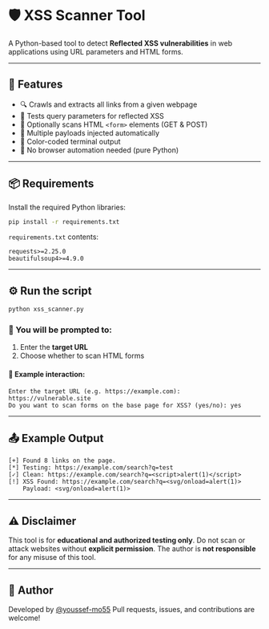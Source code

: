# 🛡️ XSS Scanner Tool

A Python-based tool to detect **Reflected XSS vulnerabilities** in web applications using URL parameters and HTML forms.

---

## 🚀 Features

* 🔍 Crawls and extracts all links from a given webpage
* 💉 Tests query parameters for reflected XSS
* 📝 Optionally scans HTML `<form>` elements (GET & POST)
* 🎯 Multiple payloads injected automatically
* 🎨 Color-coded terminal output
* 🧰 No browser automation needed (pure Python)

---

## 📦 Requirements

Install the required Python libraries:

```bash
pip install -r requirements.txt
```

`requirements.txt` contents:

```
requests>=2.25.0
beautifulsoup4>=4.9.0
```

---

## ⚙️ Run the script

```bash
python xss_scanner.py
```

### 🧱 You will be prompted to:

1. Enter the **target URL**
2. Choose whether to scan HTML forms

#### 🧪 Example interaction:

```
Enter the target URL (e.g. https://example.com): https://vulnerable.site
Do you want to scan forms on the base page for XSS? (yes/no): yes
```

---

## 📤 Example Output

```
[+] Found 8 links on the page.
[*] Testing: https://example.com/search?q=test
[✓] Clean: https://example.com/search?q=<script>alert(1)</script>
[!] XSS Found: https://example.com/search?q=<svg/onload=alert(1)>
    Payload: <svg/onload=alert(1)>
```

---

## ⚠️ Disclaimer

This tool is for **educational and authorized testing only**.
Do not scan or attack websites without **explicit permission**.
The author is **not responsible** for any misuse of this tool.

---

## 👤 Author

Developed by [@youssef-mo55](https://github.com/youssef-mo55)
Pull requests, issues, and contributions are welcome!
